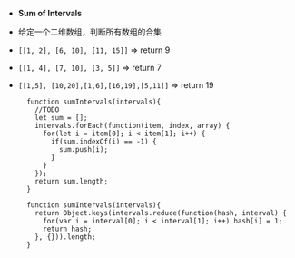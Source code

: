 
- **Sum of Intervals**
- 给定一个二维数组，判断所有数组的合集
- `[[1, 2], [6, 10], [11, 15]]` => return 9
- `[[1, 4], [7, 10], [3, 5]]` => return 7
- `[[1,5], [10,20],[1,6],[16,19],[5,11]]` => return 19


		function sumIntervals(intervals){
		  //TODO
		  let sum = [];
		  intervals.forEach(function(item, index, array) {
		    for(let i = item[0]; i < item[1]; i++) {
		      if(sum.indexOf(i) == -1) {
		        sum.push(i);
		      }
		    }
		  });
		  return sum.length;
		}
		
		function sumIntervals(intervals){
		  return Object.keys(intervals.reduce(function(hash, interval) {
		    for(var i = interval[0]; i < interval[1]; i++) hash[i] = 1;
		    return hash;
		  }, {})).length;
		}
